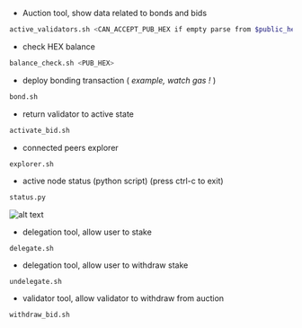  - Auction tool, show data related to bonds and bids
``` bash
active_validators.sh <CAN_ACCEPT_PUB_HEX if empty parse from $public_hex_path by default>
```
 - check HEX balance
 ``` bash
balance_check.sh <PUB_HEX>
```
 - deploy bonding transaction ( _example, watch gas !_ )
 ``` bash
bond.sh
```
 - return validator to active state
``` bash
activate_bid.sh
```
 - connected peers explorer
 ``` bash
explorer.sh
```
 - active node status (python script) (press ctrl-c to exit)
 ``` bash
status.py
```
![alt text](https://github.com/RapidMark/casper-tools/raw/master/images/status.PNG)
 - delegation tool, allow user to stake
```
delegate.sh
```
 - delegation tool, allow user to withdraw stake
```
undelegate.sh
```
- validator tool, allow validator to withdraw from auction
```
withdraw_bid.sh
```
